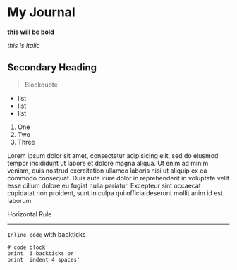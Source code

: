 # My Journal

**this will be bold**

*this is italic*

## Secondary Heading

> Blockquote

* list
* list
* list

1. One
2. Two
3. Three

Lorem ipsum dolor sit amet, consectetur adipisicing elit, sed do eiusmod
tempor incididunt ut labore et dolore magna aliqua. Ut enim ad minim veniam,
quis nostrud exercitation ullamco laboris nisi ut aliquip ex ea commodo
consequat. Duis aute irure dolor in reprehenderit in voluptate velit esse
cillum dolore eu fugiat nulla pariatur. Excepteur sint occaecat cupidatat non
proident, sunt in culpa qui officia deserunt mollit anim id est laborum.

Horizontal Rule

---

`Inline code` with backticks

```
# code block
print '3 backticks or'
print 'indent 4 spaces'
```